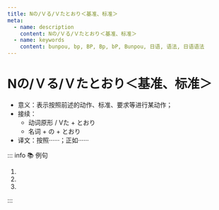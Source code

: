 ```yaml
---
title: Nの/Ｖる/Ｖたとおり＜基准、标准＞
meta:
  - name: description
    content: Nの/Ｖる/Ｖたとおり＜基准、标准＞
  - name: keywords
    content: bunpou, bp, BP, Bp, bP, Bunpou, 日语, 语法, 日语语法
---
```

  
# Nの/Ｖる/Ｖたとおり＜基准、标准＞
  
- 意义：表示按照前述的动作、标准、要求等进行某动作；
- 接续：
  - 动词原形 / Vた + とおり
  - 名词 + の + とおり
- 译文：按照······；正如······
  
::: info :books: 例句
  
1. <grammer-content sentence='さっき**[言っ/いっ]たとおり**、ちゃんと[薬/くすり]を[飲ん/のん]で、よく[休ん/やすん]でくださいね。' trans='正如刚才所说的那样，好好吃药，好好休息。' />
2. <grammer-content sentence='お[医者/いしゃ]さんが**[言う/いう]とおり**にしてください。' trans='请遵从医嘱。' />
3. <grammer-content sentence='**[説明書/せつめいしょ]のとおり**に[操作/そうさ]してください。' trans='请按照说明书操作。' />
  
:::
  